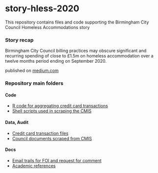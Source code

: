 # story-hless-2020

This repository contains files and code supporting the Birmingham City Council Homeless Accommodations story

### Story recap
Birmingham City Council billing practices may obscure significant and recurring spending of close to £1.5m on homeless accommodation over a twelve months period ending on September 2020.

published on [medium.com](https://drorkessler.medium.com/examined-birmingham-city-council-use-of-credit-cards-for-homeless-accommodations-expenses-9b2686ded73b)

### Repository main folders
#### Code
* [R code for aggregating credit card transactions](code/r/story)
* [Shell scripts used in scraping the CMIS](code/cmis)
#### Data, Audit
* [Credit card transaction files](data/data.birmingham.gov.uk)
* [Council documents scraped from CMIS](data/birmingham.cmis.uk.com)
#### Docs
* [Email trails for FOI and request for comment](story/emails)
* [Academic references](refs)
